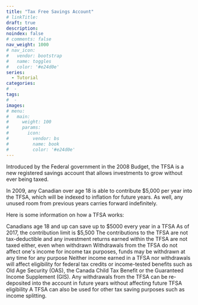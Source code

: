 ```yaml
---
title: "Tax Free Savings Account"
# linkTitle:
draft: true
description: 
noindex: false
# comments: false
nav_weight: 1000
# nav_icon:
#   vendor: bootstrap
#   name: toggles
#   color: '#e24d0e'
series:
  - Tutorial
categories:
#  - 
tags:
#  - 
images:
# menu:
#   main:
#     weight: 100
#     params:
#       icon:
#         vendor: bs
#         name: book
#         color: '#e24d0e'
---
```


Introduced by the Federal government in the 2008 Budget, the TFSA is a new registered savings account that allows investments to grow without ever being taxed.
<!--more-->

In 2009, any Canadian over age 18 is able to contribute $5,000 per year into the TFSA, which will be indexed to inflation for future years. As well, any unused room from previous years carries forward indefinitely.

Here is some information on how a TFSA works:

Canadians age 18 and up can save up to $5000 every year in a TFSA
As of 2017, the contribution limit is $5,500
The contributions to the TFSA are not tax-deductible and any investment returns earned within the TFSA are not taxed either, even when withdrawn
Withdrawals from the TFSA do not affect one's income for income tax purposes, funds may be withdrawn at any time for any purpose
Neither income earned in a TFSA nor withdrawals will affect eligibility for federal tax credits or income-tested benefits such as Old Age Security (OAS), the Canada Child Tax Benefit or the Guaranteed Income Supplement (GIS).
Any withdrawals from the TFSA can be re-deposited into the account in future years without affecting future TFSA eligibility
A TFSA can also be used for other tax saving purposes such as income splitting.

